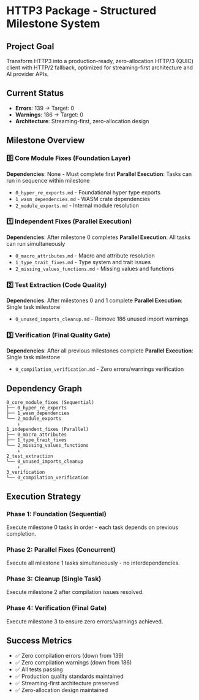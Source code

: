 # HTTP3 Package - Structured Milestone System

## Project Goal
Transform HTTP3 into a production-ready, zero-allocation HTTP/3 (QUIC) client with HTTP/2 fallback, optimized for streaming-first architecture and AI provider APIs.

## Current Status
- **Errors**: 139 → Target: 0
- **Warnings**: 186 → Target: 0
- **Architecture**: Streaming-first, zero-allocation design

## Milestone Overview

### 0️⃣ Core Module Fixes (Foundation Layer)
**Dependencies**: None - Must complete first
**Parallel Execution**: Tasks can run in sequence within milestone

- `0_hyper_re_exports.md` - Foundational hyper type exports
- `1_wasm_dependencies.md` - WASM crate dependencies  
- `2_module_exports.md` - Internal module resolution

### 1️⃣ Independent Fixes (Parallel Execution)
**Dependencies**: After milestone 0 completes
**Parallel Execution**: All tasks can run simultaneously

- `0_macro_attributes.md` - Macro and attribute resolution
- `1_type_trait_fixes.md` - Type system and trait issues
- `2_missing_values_functions.md` - Missing values and functions

### 2️⃣ Test Extraction (Code Quality)
**Dependencies**: After milestones 0 and 1 complete
**Parallel Execution**: Single task milestone

- `0_unused_imports_cleanup.md` - Remove 186 unused import warnings

### 3️⃣ Verification (Final Quality Gate)
**Dependencies**: After all previous milestones complete
**Parallel Execution**: Single task milestone

- `0_compilation_verification.md` - Zero errors/warnings verification

## Dependency Graph
```
0_core_module_fixes (Sequential)
├── 0_hyper_re_exports
├── 1_wasm_dependencies  
└── 2_module_exports
    ↓
1_independent_fixes (Parallel)
├── 0_macro_attributes
├── 1_type_trait_fixes
└── 2_missing_values_functions
    ↓
2_test_extraction
└── 0_unused_imports_cleanup
    ↓
3_verification
└── 0_compilation_verification
```

## Execution Strategy

### Phase 1: Foundation (Sequential)
Execute milestone 0 tasks in order - each task depends on previous completion.

### Phase 2: Parallel Fixes (Concurrent)
Execute all milestone 1 tasks simultaneously - no interdependencies.

### Phase 3: Cleanup (Single Task)
Execute milestone 2 after compilation issues resolved.

### Phase 4: Verification (Final Gate)
Execute milestone 3 to ensure zero errors/warnings achieved.

## Success Metrics
- ✅ Zero compilation errors (down from 139)
- ✅ Zero compilation warnings (down from 186)  
- ✅ All tests passing
- ✅ Production quality standards maintained
- ✅ Streaming-first architecture preserved
- ✅ Zero-allocation design maintained